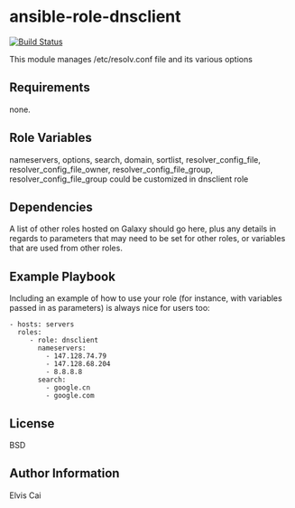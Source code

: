 ansible-role-dnsclient
=========

[![Build Status](https://travis-ci.org/ofsole/ansible-role-dnsclient.png?branch=master)](https://travis-ci.org/ofsole/ansible-role-dnsclient)

This module manages /etc/resolv.conf file and its various options

Requirements
------------

none.

Role Variables
--------------

nameservers, options, search, domain, sortlist, resolver_config_file, resolver_config_file_owner, resolver_config_file_group, resolver_config_file_group could be customized in dnsclient role

Dependencies
------------

A list of other roles hosted on Galaxy should go here, plus any details in regards to parameters that may need to be set for other roles, or variables that are used from other roles.

Example Playbook
----------------

Including an example of how to use your role (for instance, with variables passed in as parameters) is always nice for users too:

    - hosts: servers
      roles:
         - role: dnsclient
           nameservers:
             - 147.128.74.79
             - 147.128.68.204
             - 8.8.8.8
           search:
             - google.cn
             - google.com

License
-------

BSD

Author Information
------------------

Elvis Cai
